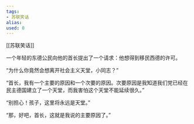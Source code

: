 ```yaml
---
tags: 
- 苏联笑话 
alias:
used: 0
---
```

[[苏联笑话]]

一个年轻的东德公民向他的首长提出了一个请求：他想得到移民西德的许可。

“为什么你竟然会想离开社会主义天堂，小同志？” 

“首长，我有一个主要的原因和一个次要的原因。次要原因是我知道我们党已经在民主德国建立了一个天堂，而我害怕这个天堂不能延续很久。” 

“别担心！孩子，这里将永远是天堂。” 

“那，好吧，首长，这就是我说的主要原因了。”  
